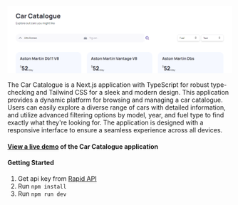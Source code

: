 ![screenshot](public/car-catalog-preview.png)

The Car Catalogue is a Next.js application with TypeScript for robust type-checking and Tailwind CSS for a sleek and modern design. This application provides a dynamic platform for browsing and managing a car catalogue. Users can easily explore a diverse range of cars with detailed information, and utilize advanced filtering options by model, year, and fuel type to find exactly what they're looking for. The application is designed with a responsive interface to ensure a seamless experience across all devices.

#### [View a live demo](https://nextjs-catalogue-with-tailwindcss-ylt3.vercel.app/) of the Car Catalogue application

#### Getting Started

1. Get api key from [Rapid API](https://nextjs-catalogue-with-tailwindcss-6ic0ap172.vercel.app/)
2. Run `npm install`
3. Run `npm run dev`
